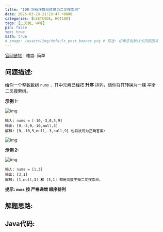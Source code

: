 ```yaml
---
title: "108-将有序数组转换为二叉搜索树"
date: 2025-03-28 21:29:47 +0800
categories: [LEETCODE, HOT100]
tags: [二叉树, 中等]
pin: false
toc: true
math: true
# image: /assets/img/default_post_banner.png # 可选: 如果您有默认的顶部图片，取消注释并修改路径
---
```


[官网链接](https://leetcode.cn/problems/convert-sorted-array-to-binary-search-tree/) \| 难度: 简单

## 问题描述: 

给你一个整数数组 `nums` ，其中元素已经按 **升序** 排列，请你将其转换为一棵 平衡 二叉搜索树。

**示例 1:**

![img](../assets/img/posts/leetcode/p108_0.jpg)

```
输入: nums = [-10,-3,0,5,9]
输出: [0,-3,9,-10,null,5]
解释: [0,-10,5,null,-3,null,9] 也将被视为正确答案: 
```

![img](../assets/img/posts/leetcode/p108_1.jpg)

**示例 2:**

![img](../assets/img/posts/leetcode/p108_2.jpg)

```
输入: nums = [1,3]
输出: [3,1]
解释: [1,null,3] 和 [3,1] 都是高度平衡二叉搜索树。
```

**提示: `nums` 按 **严格递增** 顺序排列**

## 解题思路: 


## Java代码: 
